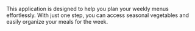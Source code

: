 This application is designed to help you plan your weekly menus effortlessly. With just one step, you can access seasonal vegetables and easily organize your meals for the week.
